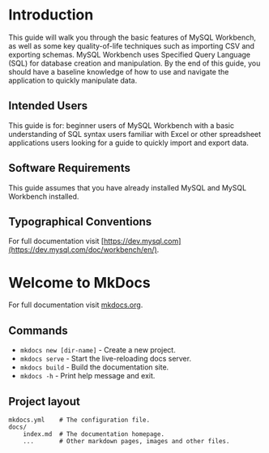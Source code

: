 # Introduction

This guide will walk you through the basic features of MySQL Workbench, as well as some key quality-of-life techniques such as importing CSV and exporting schemas. MySQL Workbench uses Specified Query Language (SQL) for database creation and manipulation. By the end of this guide, you should have a baseline knowledge of how to use and navigate the application to quickly manipulate data.

## Intended Users

This guide is for:
beginner users of MySQL Workbench with a basic understanding of SQL syntax
users familiar with Excel or other spreadsheet applications
users looking for a guide to quickly import and export data.

## Software Requirements

This guide assumes that you have already installed MySQL and MySQL Workbench installed.

## Typographical Conventions

For full documentation visit [https://dev.mysql.com](https://dev.mysql.com/doc/workbench/en/).



# Welcome to MkDocs

For full documentation visit [mkdocs.org](https://www.mkdocs.org).



## Commands

* `mkdocs new [dir-name]` - Create a new project.
* `mkdocs serve` - Start the live-reloading docs server.
* `mkdocs build` - Build the documentation site.
* `mkdocs -h` - Print help message and exit.

## Project layout

    mkdocs.yml    # The configuration file.
    docs/
        index.md  # The documentation homepage.
        ...       # Other markdown pages, images and other files.
